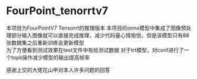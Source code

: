 # FourPoint_tenorrtv7
本项目为FourPointV7 Tensorrt的推理版本
本项目的onnx模型中集成了图像预处理部分输入图像就可以直接完成推理，减少代码量心情愉悦，但是该模型只有88张数据集之后重新训练会更新模型   
为了方便看到测试效果在test文件中有给测试数据
对于trt模型，对conf进行了一个topk操作减少模型的输出提高帧率

感谢上交的大佬花山甲对本人许多问题的回答